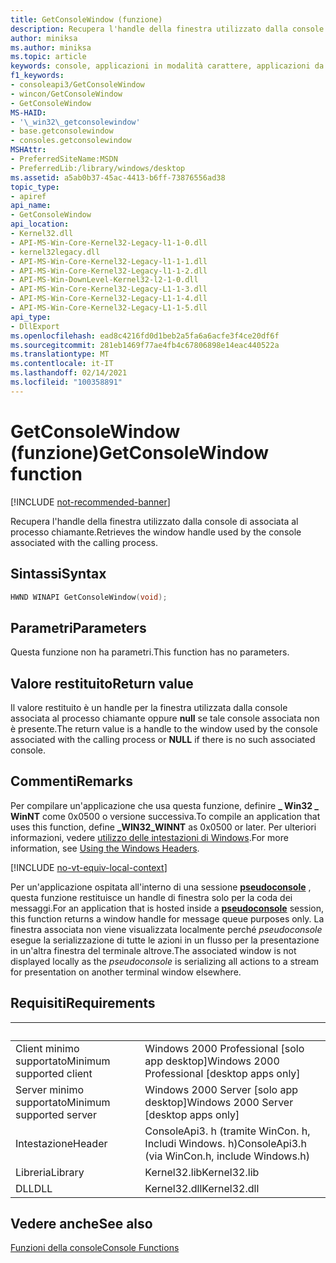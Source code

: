 ```yaml
---
title: GetConsoleWindow (funzione)
description: Recupera l'handle della finestra utilizzato dalla console di associata al processo chiamante.
author: miniksa
ms.author: miniksa
ms.topic: article
keywords: console, applicazioni in modalità carattere, applicazioni da riga di comando, applicazioni di terminale, api della console
f1_keywords:
- consoleapi3/GetConsoleWindow
- wincon/GetConsoleWindow
- GetConsoleWindow
MS-HAID:
- '\_win32\_getconsolewindow'
- base.getconsolewindow
- consoles.getconsolewindow
MSHAttr:
- PreferredSiteName:MSDN
- PreferredLib:/library/windows/desktop
ms.assetid: a5ab0b37-45ac-4413-b6ff-73876556ad38
topic_type:
- apiref
api_name:
- GetConsoleWindow
api_location:
- Kernel32.dll
- API-MS-Win-Core-Kernel32-Legacy-l1-1-0.dll
- kernel32legacy.dll
- API-MS-Win-Core-Kernel32-Legacy-l1-1-1.dll
- API-MS-Win-Core-Kernel32-Legacy-l1-1-2.dll
- API-MS-Win-DownLevel-Kernel32-l2-1-0.dll
- API-MS-Win-Core-Kernel32-Legacy-L1-1-3.dll
- API-MS-Win-Core-Kernel32-Legacy-L1-1-4.dll
- API-MS-Win-Core-Kernel32-Legacy-L1-1-5.dll
api_type:
- DllExport
ms.openlocfilehash: ead8c4216fd0d1beb2a5fa6a6acfe3f4ce20df6f
ms.sourcegitcommit: 281eb1469f77ae4fb4c67806898e14eac440522a
ms.translationtype: MT
ms.contentlocale: it-IT
ms.lasthandoff: 02/14/2021
ms.locfileid: "100358891"
---
```

# <a name="getconsolewindow-function"></a><span data-ttu-id="e7385-104">GetConsoleWindow (funzione)</span><span class="sxs-lookup"><span data-stu-id="e7385-104">GetConsoleWindow function</span></span>

[!INCLUDE [not-recommended-banner](./includes/not-recommended-banner.md)]

<span data-ttu-id="e7385-105">Recupera l'handle della finestra utilizzato dalla console di associata al processo chiamante.</span><span class="sxs-lookup"><span data-stu-id="e7385-105">Retrieves the window handle used by the console associated with the calling process.</span></span>

## <a name="syntax"></a><span data-ttu-id="e7385-106">Sintassi</span><span class="sxs-lookup"><span data-stu-id="e7385-106">Syntax</span></span>

```C
HWND WINAPI GetConsoleWindow(void);
```

## <a name="parameters"></a><span data-ttu-id="e7385-107">Parametri</span><span class="sxs-lookup"><span data-stu-id="e7385-107">Parameters</span></span>

<span data-ttu-id="e7385-108">Questa funzione non ha parametri.</span><span class="sxs-lookup"><span data-stu-id="e7385-108">This function has no parameters.</span></span>

## <a name="return-value"></a><span data-ttu-id="e7385-109">Valore restituito</span><span class="sxs-lookup"><span data-stu-id="e7385-109">Return value</span></span>

<span data-ttu-id="e7385-110">Il valore restituito è un handle per la finestra utilizzata dalla console associata al processo chiamante oppure **null** se tale console associata non è presente.</span><span class="sxs-lookup"><span data-stu-id="e7385-110">The return value is a handle to the window used by the console associated with the calling process or **NULL** if there is no such associated console.</span></span>

## <a name="remarks"></a><span data-ttu-id="e7385-111">Commenti</span><span class="sxs-lookup"><span data-stu-id="e7385-111">Remarks</span></span>

<span data-ttu-id="e7385-112">Per compilare un'applicazione che usa questa funzione, definire **\_ Win32 \_ WinNT** come 0x0500 o versione successiva.</span><span class="sxs-lookup"><span data-stu-id="e7385-112">To compile an application that uses this function, define **\_WIN32\_WINNT** as 0x0500 or later.</span></span> <span data-ttu-id="e7385-113">Per ulteriori informazioni, vedere [utilizzo delle intestazioni di Windows](/windows/win32/winprog/using-the-windows-headers).</span><span class="sxs-lookup"><span data-stu-id="e7385-113">For more information, see [Using the Windows Headers](/windows/win32/winprog/using-the-windows-headers).</span></span>


[!INCLUDE [no-vt-equiv-local-context](./includes/no-vt-equiv-local-context.md)]

<span data-ttu-id="e7385-114">Per un'applicazione ospitata all'interno di una sessione [**pseudoconsole**](pseudoconsoles.md) , questa funzione restituisce un handle di finestra solo per la coda dei messaggi.</span><span class="sxs-lookup"><span data-stu-id="e7385-114">For an application that is hosted inside a [**pseudoconsole**](pseudoconsoles.md) session, this function returns a window handle for message queue purposes only.</span></span> <span data-ttu-id="e7385-115">La finestra associata non viene visualizzata localmente perché _pseudoconsole_ esegue la serializzazione di tutte le azioni in un flusso per la presentazione in un'altra finestra del terminale altrove.</span><span class="sxs-lookup"><span data-stu-id="e7385-115">The associated window is not displayed locally as the _pseudoconsole_ is serializing all actions to a stream for presentation on another terminal window elsewhere.</span></span>

## <a name="requirements"></a><span data-ttu-id="e7385-116">Requisiti</span><span class="sxs-lookup"><span data-stu-id="e7385-116">Requirements</span></span>

| &nbsp; | &nbsp; |
|-|-|
| <span data-ttu-id="e7385-117">Client minimo supportato</span><span class="sxs-lookup"><span data-stu-id="e7385-117">Minimum supported client</span></span> | <span data-ttu-id="e7385-118">Windows 2000 Professional \[solo app desktop\]</span><span class="sxs-lookup"><span data-stu-id="e7385-118">Windows 2000 Professional \[desktop apps only\]</span></span> |
| <span data-ttu-id="e7385-119">Server minimo supportato</span><span class="sxs-lookup"><span data-stu-id="e7385-119">Minimum supported server</span></span> | <span data-ttu-id="e7385-120">Windows 2000 Server \[solo app desktop\]</span><span class="sxs-lookup"><span data-stu-id="e7385-120">Windows 2000 Server \[desktop apps only\]</span></span> |
| <span data-ttu-id="e7385-121">Intestazione</span><span class="sxs-lookup"><span data-stu-id="e7385-121">Header</span></span> | <span data-ttu-id="e7385-122">ConsoleApi3. h (tramite WinCon. h, Includi Windows. h)</span><span class="sxs-lookup"><span data-stu-id="e7385-122">ConsoleApi3.h (via WinCon.h, include Windows.h)</span></span> |
| <span data-ttu-id="e7385-123">Libreria</span><span class="sxs-lookup"><span data-stu-id="e7385-123">Library</span></span> | <span data-ttu-id="e7385-124">Kernel32.lib</span><span class="sxs-lookup"><span data-stu-id="e7385-124">Kernel32.lib</span></span> |
| <span data-ttu-id="e7385-125">DLL</span><span class="sxs-lookup"><span data-stu-id="e7385-125">DLL</span></span> | <span data-ttu-id="e7385-126">Kernel32.dll</span><span class="sxs-lookup"><span data-stu-id="e7385-126">Kernel32.dll</span></span> |

</table>

## <a name="see-also"></a><span data-ttu-id="e7385-127">Vedere anche</span><span class="sxs-lookup"><span data-stu-id="e7385-127">See also</span></span>

[<span data-ttu-id="e7385-128">Funzioni della console</span><span class="sxs-lookup"><span data-stu-id="e7385-128">Console Functions</span></span>](console-functions.md)